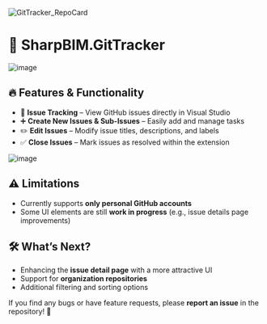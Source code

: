 ![GitTracker_RepoCard](https://github.com/user-attachments/assets/a1a55b43-dc66-4c24-961a-c99ee8d9d987)

# 🚀 SharpBIM.GitTracker

![image](https://github.com/user-attachments/assets/83bfad31-5ddc-4ffc-b2ca-e75c0af3b965)

## 🔥 Features & Functionality  
- 📌 **Issue Tracking** – View GitHub issues directly in Visual Studio  
- ➕ **Create New Issues & Sub-Issues** – Easily add and manage tasks  
- ✏️ **Edit Issues** – Modify issue titles, descriptions, and labels  
- ✅ **Close Issues** – Mark issues as resolved within the extension  

![image](https://github.com/user-attachments/assets/e928d04a-a33f-42f3-b0dd-c17246396f36)

## ⚠️ Limitations  
- Currently supports **only personal GitHub accounts**  
- Some UI elements are still **work in progress** (e.g., issue details page improvements)  

## 🛠️ What’s Next?  
- Enhancing the **issue detail page** with a more attractive UI  
- Support for **organization repositories**  
- Additional filtering and sorting options  

If you find any bugs or have feature requests, please **report an issue** in the repository! 🚀  
